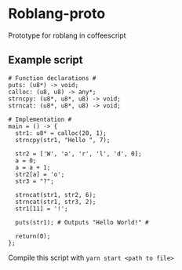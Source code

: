 # Roblang-proto

Prototype for roblang in coffeescript

## Example script

```roblang
# Function declarations #
puts: (u8*) -> void;
calloc: (u8, u8) -> any*;
strncpy: (u8*, u8*, u8) -> void;
strncat: (u8*, u8*, u8) -> void;

# Implementation #
main = () -> {
  str1: u8* = calloc(20, 1);
  strncpy(str1, "Hello ", 7);

  str2 = ['W', 'a', 'r', 'l', 'd', 0];
  a = 0;
  a = a + 1;
  str2[a] = 'o';
  str3 = "?";

  strncat(str1, str2, 6);
  strncat(str1, str3, 2);
  str1[11] = '!';

  puts(str1); # Outputs "Hello World!" #

  return(0);
};
```

Compile this script with `yarn start <path to file>`
